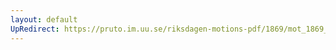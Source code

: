 ```yaml
---
layout: default
UpRedirect: https://pruto.im.uu.se/riksdagen-motions-pdf/1869/mot_1869__ak__344/mot_1869__ak__344-001.pdf
---
```

